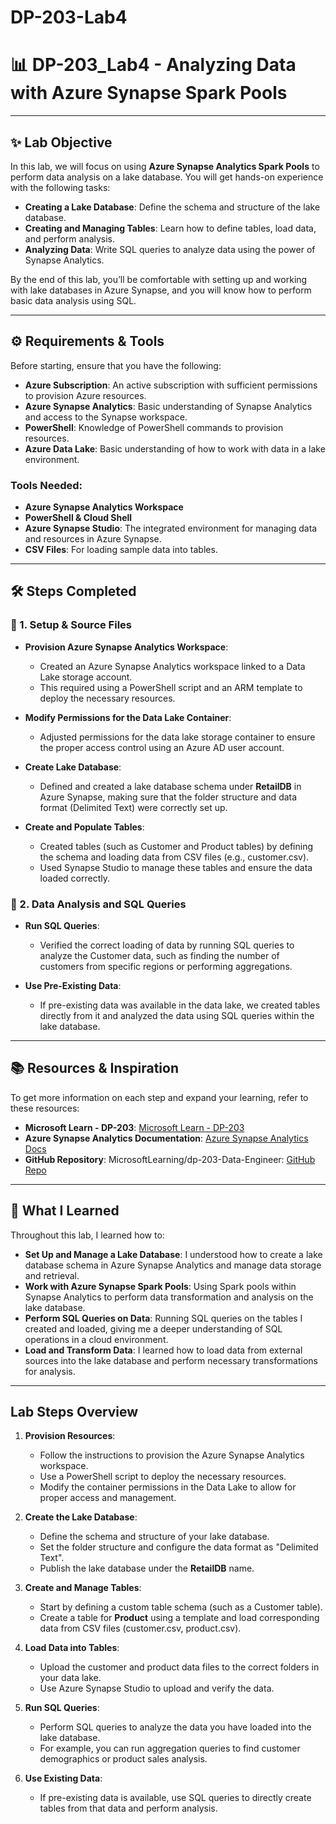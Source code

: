 # DP-203-Lab4
# 📊 **DP-203_Lab4 - Analyzing Data with Azure Synapse Spark Pools**

---

## ✨ **Lab Objective**

In this lab, we will focus on using **Azure Synapse Analytics Spark Pools** to perform data analysis on a lake database. You will get hands-on experience with the following tasks:
- **Creating a Lake Database**: Define the schema and structure of the lake database.
- **Creating and Managing Tables**: Learn how to define tables, load data, and perform analysis.
- **Analyzing Data**: Write SQL queries to analyze data using the power of Synapse Analytics.

By the end of this lab, you’ll be comfortable with setting up and working with lake databases in Azure Synapse, and you will know how to perform basic data analysis using SQL.

---

## ⚙️ **Requirements & Tools**

Before starting, ensure that you have the following:

- **Azure Subscription**: An active subscription with sufficient permissions to provision Azure resources.
- **Azure Synapse Analytics**: Basic understanding of Synapse Analytics and access to the Synapse workspace.
- **PowerShell**: Knowledge of PowerShell commands to provision resources.
- **Azure Data Lake**: Basic understanding of how to work with data in a lake environment.

### Tools Needed:

- **Azure Synapse Analytics Workspace**
- **PowerShell & Cloud Shell**
- **Azure Synapse Studio**: The integrated environment for managing data and resources in Azure Synapse.
- **CSV Files**: For loading sample data into tables.

---

## 🛠️ **Steps Completed**

### 🔹 1. **Setup & Source Files**

- **Provision Azure Synapse Analytics Workspace**: 
    - Created an Azure Synapse Analytics workspace linked to a Data Lake storage account. 
    - This required using a PowerShell script and an ARM template to deploy the necessary resources.

- **Modify Permissions for the Data Lake Container**: 
    - Adjusted permissions for the data lake storage container to ensure the proper access control using an Azure AD user account.

- **Create Lake Database**: 
    - Defined and created a lake database schema under **RetailDB** in Azure Synapse, making sure that the folder structure and data format (Delimited Text) were correctly set up.

- **Create and Populate Tables**:
    - Created tables (such as Customer and Product tables) by defining the schema and loading data from CSV files (e.g., customer.csv).
    - Used Synapse Studio to manage these tables and ensure the data loaded correctly.

### 🔹 2. **Data Analysis and SQL Queries**

- **Run SQL Queries**: 
    - Verified the correct loading of data by running SQL queries to analyze the Customer data, such as finding the number of customers from specific regions or performing aggregations.
    
- **Use Pre-Existing Data**:
    - If pre-existing data was available in the data lake, we created tables directly from it and analyzed the data using SQL queries within the lake database.

---

## 📚 **Resources & Inspiration**

To get more information on each step and expand your learning, refer to these resources:

- **Microsoft Learn - DP-203**: [Microsoft Learn - DP-203](https://learn.microsoft.com/en-us/certifications/exams/dp-203)
- **Azure Synapse Analytics Documentation**: [Azure Synapse Analytics Docs](https://learn.microsoft.com/en-us/azure/synapse-analytics/)
- **GitHub Repository**: MicrosoftLearning/dp-203-Data-Engineer: [GitHub Repo](https://github.com/MicrosoftLearning/dp-203-Data-Engineer)

---

## 🧠 **What I Learned**

Throughout this lab, I learned how to:

- **Set Up and Manage a Lake Database**: I understood how to create a lake database schema in Azure Synapse Analytics and manage data storage and retrieval.
- **Work with Azure Synapse Spark Pools**: Using Spark pools within Synapse Analytics to perform data transformation and analysis on the lake database.
- **Perform SQL Queries on Data**: Running SQL queries on the tables I created and loaded, giving me a deeper understanding of SQL operations in a cloud environment.
- **Load and Transform Data**: I learned how to load data from external sources into the lake database and perform necessary transformations for analysis.

---

## **Lab Steps Overview**

1. **Provision Resources**:
    - Follow the instructions to provision the Azure Synapse Analytics workspace.
    - Use a PowerShell script to deploy the necessary resources.
    - Modify the container permissions in the Data Lake to allow for proper access and management.

2. **Create the Lake Database**:
    - Define the schema and structure of your lake database.
    - Set the folder structure and configure the data format as "Delimited Text".
    - Publish the lake database under the **RetailDB** name.

3. **Create and Manage Tables**:
    - Start by defining a custom table schema (such as a Customer table).
    - Create a table for **Product** using a template and load corresponding data from CSV files (customer.csv, product.csv).

4. **Load Data into Tables**:
    - Upload the customer and product data files to the correct folders in your data lake.
    - Use Azure Synapse Studio to upload and verify the data.

5. **Run SQL Queries**:
    - Perform SQL queries to analyze the data you have loaded into the lake database.
    - For example, you can run aggregation queries to find customer demographics or product sales analysis.

6. **Use Existing Data**:
    - If pre-existing data is available, use SQL queries to directly create tables from that data and perform analysis.

